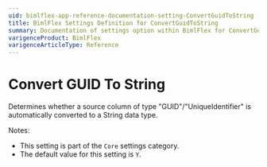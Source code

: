 ```yaml
---
uid: bimlflex-app-reference-documentation-setting-ConvertGuidToString
title: BimlFlex Settings Definition for ConvertGuidToString
summary: Documentation of settings option within BimlFlex for ConvertGuidToString
varigenceProduct: BimlFlex
varigenceArticleType: Reference
---
```


# Convert GUID To String

Determines whether a source column of type "GUID"/"UniqueIdentifier" is automatically converted to a String data type.

Notes:

* This setting is part of the `Core` settings category.
* The default value for this setting is `Y`.